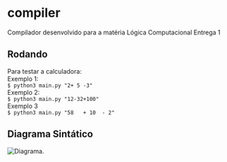 # compiler
Compilador desenvolvido para a matéria Lógica Computacional Entrega 1

## Rodando
Para testar a calculadora:  
Exemplo 1:  
```$ python3 main.py "2+ 5 -3"```  
Exemplo 2:  
```$ python3 main.py "12-32+100"```  
Exemplo 3  
```$ python3 main.py "58   + 10  - 2"```

## Diagrama Sintático

![Diagrama.](https://imgur.com/Cam5t2E.jpeg "Diagrama Sintático.")

